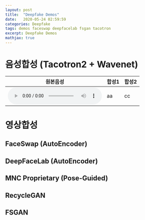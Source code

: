 ```yaml
---
layout: post
title:  "Deepfake Demos"
date:   2020-05-24 02:59:59
categories: Deepfake
tags: demos faceswap deepfacelab fsgan tacotron
excerpt: Deepfake Demos
mathjax: true
---
```


# 음성합성 (Tacotron2 + Wavenet)

|원본음성|합성1|합성2|
|------|---|---|
|![audio](https://jiryang.github.io/resources/voice1_original.wav)|aa|cc|

# 영상합성
## FaceSwap (AutoEncoder)
## DeepFaceLab (AutoEncoder)
## MNC Proprietary (Pose-Guided)
## RecycleGAN
## FSGAN
